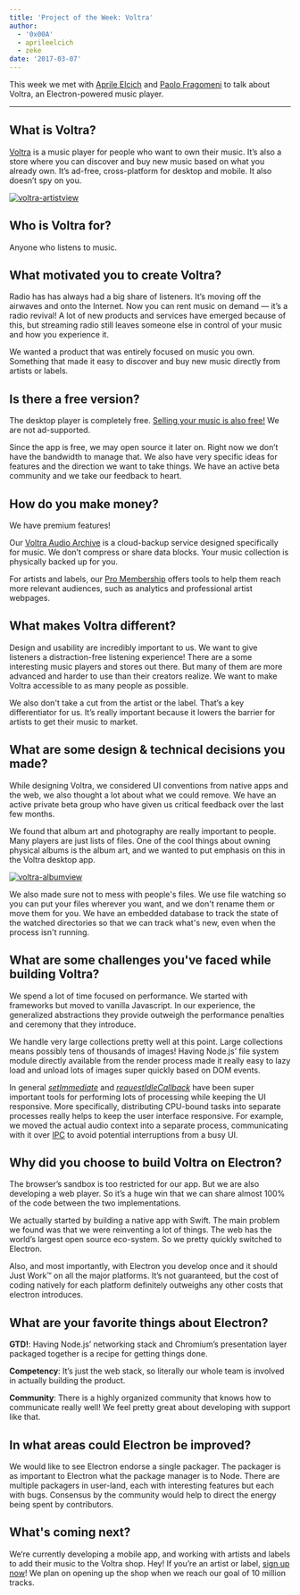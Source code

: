 ```yaml
---
title: 'Project of the Week: Voltra'
author:
  - '0x00A'
  - aprileelcich
  - zeke
date: '2017-03-07'
---
```


This week we met with [Aprile Elcich](https://twitter.com/aprileelcich) and [Paolo Fragomeni](https://twitter.com/0x00A) to talk about Voltra, an Electron-powered music player.

---

## What is Voltra?

[Voltra](https://voltra.co/) is a music player for people who want to own their music. It’s also a store where you can discover and buy new music based on what you already own. It’s ad-free, cross-platform for desktop and mobile. It also doesn’t spy on you.

[![voltra-artistview](https://cloud.githubusercontent.com/assets/2289/23670061/4db0323c-031b-11e7-81fd-128e714e911c.jpg)](https://voltra.co/)

## Who is Voltra for?

Anyone who listens to music.

## What motivated you to create Voltra?

Radio has has always had a big share of listeners. It’s moving off the airwaves and onto the Internet. Now you can rent music on demand — it’s a radio revival! A lot of new products and services have emerged because of this, but streaming radio still leaves someone else in control of your music and how you experience it.

We wanted a product that was entirely focused on music you own. Something that made it easy to discover and buy new music directly from artists or labels.

## Is there a free version?

The desktop player is completely free. [Selling your music is also free!](https://voltra.co/artists) We are not ad-supported.

Since the app is free, we may open source it later on. Right now we don’t have the bandwidth to manage that. We also have very specific ideas for features and the direction we want to take things. We have an active beta community and we take our feedback to heart.

## How do you make money?

We have premium features!

Our [Voltra Audio Archive](https://voltra.co/premium/) is a cloud-backup service designed specifically for music. We don’t compress or share data blocks. Your music collection is physically backed up for you.

For artists and labels, our [Pro Membership](https://voltra.co/artists/pro) offers tools to help them reach more relevant audiences, such as analytics and professional artist webpages.

## What makes Voltra different?

Design and usability are incredibly important to us. We want to give listeners a distraction-free listening experience! There are a some interesting music players and stores out there. But many of them are more advanced and harder to use than their creators realize. We want to make Voltra accessible to as many people as possible.

We also don't take a cut from the artist or the label. That’s a key differentiator for us. It’s really important because it lowers the barrier for artists to get their music to market.

## What are some design & technical decisions you made?

While designing Voltra, we considered UI conventions from native apps and the web, we also thought a lot about what we could remove. We have an active private beta group who have given us critical feedback over the last few months.

We found that album art and photography are really important to people. Many players are just lists of files. One of the cool things about owning physical albums is the album art, and we wanted to put emphasis on this in the Voltra desktop app.

[![voltra-albumview](https://cloud.githubusercontent.com/assets/2289/23670056/4b0c18d4-031b-11e7-89e1-539e927a380d.jpg)](https://voltra.co/)

We also made sure not to mess with people's files. We use file watching so you can put your files wherever you want, and we don't rename them or move them for you. We have an embedded database to track the state of the watched directories so that we can track what's new, even when the process isn't running.

## What are some challenges you've faced while building Voltra?

We spend a lot of time focused on performance. We started with frameworks but moved to vanilla Javascript. In our experience, the generalized abstractions they provide outweigh the performance penalties and ceremony that they introduce.

We handle very large collections pretty well at this point. Large collections means possibly tens of thousands of images! Having Node.js’ file system module directly available from the render process made it really easy to lazy load and unload lots of images super quickly based on DOM events.

In general *[setImmediate][]* and *[requestIdleCallback][]* have been super important tools for performing lots of processing while keeping the UI responsive. More specifically, distributing CPU-bound tasks into separate processes really helps to keep the user interface responsive. For example, we moved the actual audio context into a separate process, communicating with it over [IPC][] to avoid potential interruptions from a busy UI.

## Why did you choose to build Voltra on Electron?

The browser’s sandbox is too restricted for our app. But we are also developing a web player. So it’s a huge win that we can share almost 100% of the code between the two implementations.

We actually started by building a native app with Swift. The main problem we found was that we were reinventing a lot of things. The web has the world’s largest open source eco-system. So we pretty quickly switched to Electron.

Also, and most importantly, with Electron you develop once and it should Just Work™ on all the major platforms. It’s not guaranteed, but the cost of coding natively for each platform definitely outweighs any other costs that electron introduces.

## What are your favorite things about Electron?

**GTD!**: Having Node.js’ networking stack and Chromium’s presentation layer packaged together is a recipe for getting things done.

**Competency**: It’s just the web stack, so literally our whole team is involved in actually building the product.

**Community**:  There is a highly organized community that knows how to communicate really well! We feel pretty great about developing with support like that.

## In what areas could Electron be improved?

We would like to see Electron endorse a single packager. The packager is as important to Electron what the package manager is to Node. There are multiple packagers in user-land, each with interesting features but each with bugs. Consensus by the community would help to direct the energy being spent by contributors.

## What's coming next?

We‘re currently developing a mobile app, and working with artists and labels to add their music to the Voltra shop. Hey! If you’re an artist or label, [sign up now](https://admin.voltra.co/signup)! We plan on opening up the shop when we reach our goal of 10 million tracks.

[setImmediate]: https://developer.mozilla.org/en-US/docs/Web/API/Window/setImmediate
[requestIdleCallback]: https://developer.mozilla.org/en-US/docs/Web/API/Window/requestIdleCallback
[IPC]: https://electronjs.org/docs/glossary/#ipc

